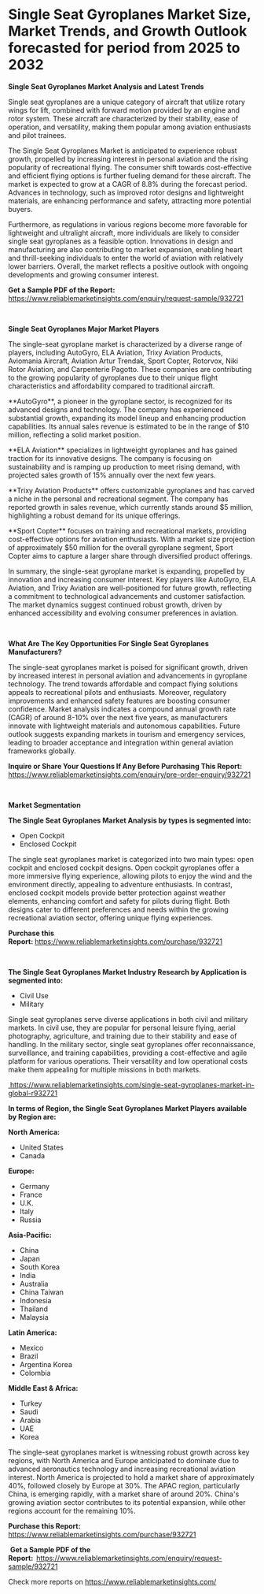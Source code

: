 <p><h1>Single Seat Gyroplanes Market Size, Market Trends, and Growth Outlook forecasted for period from 2025 to 2032</h1></p><p><strong>Single Seat Gyroplanes Market Analysis and Latest Trends</strong></p>
<p><p>Single seat gyroplanes are a unique category of aircraft that utilize rotary wings for lift, combined with forward motion provided by an engine and rotor system. These aircraft are characterized by their stability, ease of operation, and versatility, making them popular among aviation enthusiasts and pilot trainees.</p><p>The Single Seat Gyroplanes Market is anticipated to experience robust growth, propelled by increasing interest in personal aviation and the rising popularity of recreational flying. The consumer shift towards cost-effective and efficient flying options is further fueling demand for these aircraft. The market is expected to grow at a CAGR of 8.8% during the forecast period. Advances in technology, such as improved rotor designs and lightweight materials, are enhancing performance and safety, attracting more potential buyers.</p><p>Furthermore, as regulations in various regions become more favorable for lightweight and ultralight aircraft, more individuals are likely to consider single seat gyroplanes as a feasible option. Innovations in design and manufacturing are also contributing to market expansion, enabling heart and thrill-seeking individuals to enter the world of aviation with relatively lower barriers. Overall, the market reflects a positive outlook with ongoing developments and growing consumer interest.</p></p>
<p><strong>Get a Sample PDF of the Report:&nbsp;</strong> <a href="https://www.reliablemarketinsights.com/enquiry/request-sample/932721?utm_campaign=3461&utm_medium=2&utm_source=Github&utm_content=ia&utm_term=21032025&utm_id=single-seat-gyroplanes">https://www.reliablemarketinsights.com/enquiry/request-sample/932721</a></p>
<p>&nbsp;</p>
<p><strong>Single Seat Gyroplanes Major Market Players</strong></p>
<p><p>The single-seat gyroplane market is characterized by a diverse range of players, including AutoGyro, ELA Aviation, Trixy Aviation Products, Aviomania Aircraft, Aviation Artur Trendak, Sport Copter, Rotorvox, Niki Rotor Aviation, and Carpenterie Pagotto. These companies are contributing to the growing popularity of gyroplanes due to their unique flight characteristics and affordability compared to traditional aircraft.</p><p>**AutoGyro**, a pioneer in the gyroplane sector, is recognized for its advanced designs and technology. The company has experienced substantial growth, expanding its model lineup and enhancing production capabilities. Its annual sales revenue is estimated to be in the range of $10 million, reflecting a solid market position.</p><p>**ELA Aviation** specializes in lightweight gyroplanes and has gained traction for its innovative designs. The company is focusing on sustainability and is ramping up production to meet rising demand, with projected sales growth of 15% annually over the next few years.</p><p>**Trixy Aviation Products** offers customizable gyroplanes and has carved a niche in the personal and recreational segment. The company has reported growth in sales revenue, which currently stands around $5 million, highlighting a robust demand for its unique offerings.</p><p>**Sport Copter** focuses on training and recreational markets, providing cost-effective options for aviation enthusiasts. With a market size projection of approximately $50 million for the overall gyroplane segment, Sport Copter aims to capture a larger share through diversified product offerings.</p><p>In summary, the single-seat gyroplane market is expanding, propelled by innovation and increasing consumer interest. Key players like AutoGyro, ELA Aviation, and Trixy Aviation are well-positioned for future growth, reflecting a commitment to technological advancements and customer satisfaction. The market dynamics suggest continued robust growth, driven by enhanced accessibility and evolving consumer preferences in aviation.</p></p>
<p>&nbsp;</p>
<p><strong>What Are The Key Opportunities For Single Seat Gyroplanes Manufacturers?</strong></p>
<p><p>The single-seat gyroplanes market is poised for significant growth, driven by increased interest in personal aviation and advancements in gyroplane technology. The trend towards affordable and compact flying solutions appeals to recreational pilots and enthusiasts. Moreover, regulatory improvements and enhanced safety features are boosting consumer confidence. Market analysis indicates a compound annual growth rate (CAGR) of around 8-10% over the next five years, as manufacturers innovate with lightweight materials and autonomous capabilities. Future outlook suggests expanding markets in tourism and emergency services, leading to broader acceptance and integration within general aviation frameworks globally.</p></p>
<p><strong>Inquire or Share Your Questions If Any Before Purchasing This Report:</strong> <a href="https://www.reliablemarketinsights.com/enquiry/pre-order-enquiry/932721?utm_campaign=3461&utm_medium=2&utm_source=Github&utm_content=ia&utm_term=21032025&utm_id=single-seat-gyroplanes">https://www.reliablemarketinsights.com/enquiry/pre-order-enquiry/932721</a></p>
<p>&nbsp;</p>
<p><strong>Market Segmentation</strong></p>
<p><strong>The Single Seat Gyroplanes Market Analysis by types is segmented into:</strong></p>
<p><ul><li>Open Cockpit</li><li>Enclosed Cockpit</li></ul></p>
<p><p>The single seat gyroplanes market is categorized into two main types: open cockpit and enclosed cockpit designs. Open cockpit gyroplanes offer a more immersive flying experience, allowing pilots to enjoy the wind and the environment directly, appealing to adventure enthusiasts. In contrast, enclosed cockpit models provide better protection against weather elements, enhancing comfort and safety for pilots during flight. Both designs cater to different preferences and needs within the growing recreational aviation sector, offering unique flying experiences.</p></p>
<p><strong>Purchase this Report:&nbsp;</strong><a href="https://www.reliablemarketinsights.com/purchase/932721?utm_campaign=3461&utm_medium=2&utm_source=Github&utm_content=ia&utm_term=21032025&utm_id=single-seat-gyroplanes">https://www.reliablemarketinsights.com/purchase/932721</a></p>
<p>&nbsp;</p>
<p><strong>The Single Seat Gyroplanes Market Industry Research by Application is segmented into:</strong></p>
<p><ul><li>Civil Use</li><li>Military</li></ul></p>
<p><p>Single seat gyroplanes serve diverse applications in both civil and military markets. In civil use, they are popular for personal leisure flying, aerial photography, agriculture, and training due to their stability and ease of handling. In the military sector, single seat gyroplanes offer reconnaissance, surveillance, and training capabilities, providing a cost-effective and agile platform for various operations. Their versatility and low operational costs make them appealing for multiple missions in both markets.</p></p>
<p><a href="https://www.reliablemarketinsights.com/single-seat-gyroplanes-market-in-global-r932721?utm_campaign=3461&utm_medium=2&utm_source=Github&utm_content=ia&utm_term=21032025&utm_id=single-seat-gyroplanes">&nbsp;https://www.reliablemarketinsights.com/single-seat-gyroplanes-market-in-global-r932721</a></p>
<p><strong>In terms of Region, the Single Seat Gyroplanes Market Players available by Region are:</strong></p>
<p>
    <p> <strong> North America: </strong>
        <ul>
            <li>United States</li>
            <li>Canada</li>
        </ul>
        </p> 
    <p> <strong> Europe: </strong>
        <ul>
            <li>Germany</li>
            <li>France</li>
            <li>U.K.</li>
            <li>Italy</li>
            <li>Russia</li>
        </ul>
        </p> 
    <p> <strong> Asia-Pacific: </strong>
        <ul>
            <li>China</li>
            <li>Japan</li>
            <li>South Korea</li>
            <li>India</li>
            <li>Australia</li>
            <li>China Taiwan</li>
            <li>Indonesia</li>
            <li>Thailand</li>
            <li>Malaysia</li>
        </ul>
        </p> 
    <p> <strong> Latin America: </strong>
        <ul>
            <li>Mexico</li>
            <li>Brazil</li>
            <li>Argentina Korea</li>
            <li>Colombia</li>
        </ul>
        </p> 
    <p> <strong> Middle East & Africa: </strong>
        <ul>
            <li>Turkey</li>
            <li>Saudi</li>
            <li>Arabia</li>
            <li>UAE</li>
            <li>Korea</li>
        </ul>
    </p>
    </p>
<p><p>The single-seat gyroplanes market is witnessing robust growth across key regions, with North America and Europe anticipated to dominate due to advanced aeronautics technology and increasing recreational aviation interest. North America is projected to hold a market share of approximately 40%, followed closely by Europe at 30%. The APAC region, particularly China, is emerging rapidly, with a market share of around 20%. China's growing aviation sector contributes to its potential expansion, while other regions account for the remaining 10%.</p></p>
<p><strong>Purchase this Report: </strong><a href="https://www.reliablemarketinsights.com/purchase/932721?utm_campaign=3461&utm_medium=2&utm_source=Github&utm_content=ia&utm_term=21032025&utm_id=single-seat-gyroplanes">https://www.reliablemarketinsights.com/purchase/932721</a></p>
<p>&nbsp;<strong>Get a Sample PDF of the Report:&nbsp;&nbsp;</strong><a href="https://www.reliablemarketinsights.com/enquiry/request-sample/932721?utm_campaign=3461&utm_medium=2&utm_source=Github&utm_content=ia&utm_term=21032025&utm_id=single-seat-gyroplanes">https://www.reliablemarketinsights.com/enquiry/request-sample/932721</a></p>
<p><strong></strong></p>
<p>Check more reports on <a href="https://www.reliablemarketinsights.com/?utm_campaign=3461&utm_medium=2&utm_source=Github&utm_content=ia&utm_term=21032025&utm_id=single-seat-gyroplanes">https://www.reliablemarketinsights.com/</a></p>